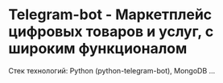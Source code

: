# Telegram-bot - Маркетплейс цифровых товаров и услуг, с широким функционалом
Стек технологий: Python (python-telegram-bot), MongoDB ...
